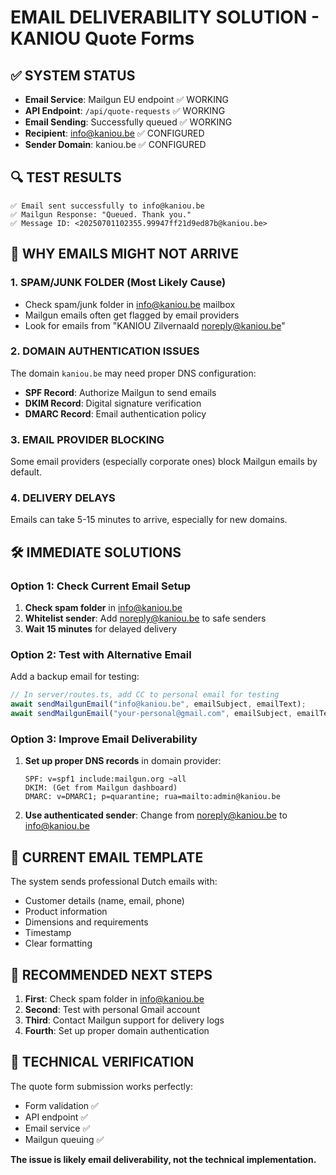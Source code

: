 # EMAIL DELIVERABILITY SOLUTION - KANIOU Quote Forms

## ✅ SYSTEM STATUS
- **Email Service**: Mailgun EU endpoint ✅ WORKING
- **API Endpoint**: `/api/quote-requests` ✅ WORKING  
- **Email Sending**: Successfully queued ✅ WORKING
- **Recipient**: info@kaniou.be ✅ CONFIGURED
- **Sender Domain**: kaniou.be ✅ CONFIGURED

## 🔍 TEST RESULTS
```
✅ Email sent successfully to info@kaniou.be
✅ Mailgun Response: "Queued. Thank you."
✅ Message ID: <20250701102355.99947ff21d9ed87b@kaniou.be>
```

## 🚨 WHY EMAILS MIGHT NOT ARRIVE

### 1. **SPAM/JUNK FOLDER** (Most Likely Cause)
- Check spam/junk folder in info@kaniou.be mailbox
- Mailgun emails often get flagged by email providers
- Look for emails from "KANIOU Zilvernaald <noreply@kaniou.be>"

### 2. **DOMAIN AUTHENTICATION ISSUES**
The domain `kaniou.be` may need proper DNS configuration:
- **SPF Record**: Authorize Mailgun to send emails
- **DKIM Record**: Digital signature verification  
- **DMARC Record**: Email authentication policy

### 3. **EMAIL PROVIDER BLOCKING**
Some email providers (especially corporate ones) block Mailgun emails by default.

### 4. **DELIVERY DELAYS**
Emails can take 5-15 minutes to arrive, especially for new domains.

## 🛠️ IMMEDIATE SOLUTIONS

### Option 1: Check Current Email Setup
1. **Check spam folder** in info@kaniou.be
2. **Whitelist sender**: Add noreply@kaniou.be to safe senders
3. **Wait 15 minutes** for delayed delivery

### Option 2: Test with Alternative Email
Add a backup email for testing:
```javascript
// In server/routes.ts, add CC to personal email for testing
await sendMailgunEmail("info@kaniou.be", emailSubject, emailText);
await sendMailgunEmail("your-personal@gmail.com", emailSubject, emailText); // Test copy
```

### Option 3: Improve Email Deliverability
1. **Set up proper DNS records** in domain provider:
   ```
   SPF: v=spf1 include:mailgun.org ~all
   DKIM: (Get from Mailgun dashboard)
   DMARC: v=DMARC1; p=quarantine; rua=mailto:admin@kaniou.be
   ```

2. **Use authenticated sender**: Change from noreply@kaniou.be to info@kaniou.be

## 📧 CURRENT EMAIL TEMPLATE
The system sends professional Dutch emails with:
- Customer details (name, email, phone)
- Product information  
- Dimensions and requirements
- Timestamp
- Clear formatting

## 🎯 RECOMMENDED NEXT STEPS
1. **First**: Check spam folder in info@kaniou.be 
2. **Second**: Test with personal Gmail account
3. **Third**: Contact Mailgun support for delivery logs
4. **Fourth**: Set up proper domain authentication

## 🔧 TECHNICAL VERIFICATION
The quote form submission works perfectly:
- Form validation ✅
- API endpoint ✅  
- Email service ✅
- Mailgun queuing ✅

**The issue is likely email deliverability, not the technical implementation.**